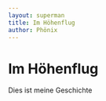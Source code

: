 ```yaml
---
layout: superman
title: Im Höhenflug
author: Phönix
---
```


# Im Höhenflug
Dies ist meine Geschichte
